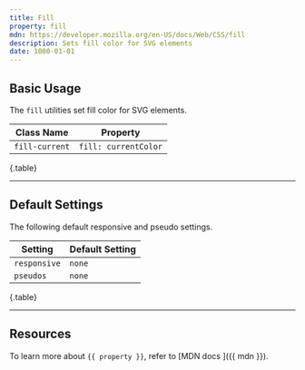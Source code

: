 ```yaml
---
title: Fill
property: fill
mdn: https://developer.mozilla.org/en-US/docs/Web/CSS/fill
description: Sets fill color for SVG elements
date: 1000-01-01
---
```


## Basic Usage

The `fill` utilities set fill color for SVG elements.

| Class Name     | Property             |
| -------------- | -------------------- |
| `fill-current` | `fill: currentColor` |

{.table}

---

## Default Settings

The following default responsive and pseudo settings.

| Setting      | Default Setting |
| ------------ | --------------- |
| `responsive` | `none`          |
| `pseudos`    | `none`          |

{.table}

---

## Resources

To learn more about `{{ property }}`, refer to [MDN docs <i class="far fa-external-link ml-6"></i>]({{ mdn }}).
